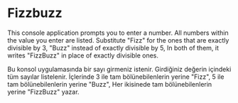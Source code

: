 # Fizzbuzz

This console application prompts you to enter a number.
All numbers within the value you enter are listed.
Substitute "Fizz" for the ones that are exactly divisible by 3,
"Buzz" instead of exactly divisible by 5,
In both of them, it writes "FizzBuzz" in place of exactly divisible ones.

Bu konsol uygulamasında bir sayı girmeniz istenir.
Girdiğiniz değerin içindeki tüm sayılar listelenir.
İçlerinde 3 ile tam bölünebilenlerin yerine "Fizz",
5 ile tam bölünebilenlerin yerine "Buzz",
Her ikisinede tam bölünebilenlerin yerine "FizzBuzz" yazar.
